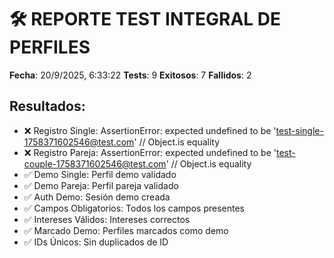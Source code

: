 # 🛠️ REPORTE TEST INTEGRAL DE PERFILES

**Fecha**: 20/9/2025, 6:33:22
**Tests**: 9
**Exitosos**: 7
**Fallidos**: 2

## Resultados:
- ❌ Registro Single: AssertionError: expected undefined to be 'test-single-1758371602546@test.com' // Object.is equality
- ❌ Registro Pareja: AssertionError: expected undefined to be 'test-couple-1758371602546@test.com' // Object.is equality
- ✅ Demo Single: Perfil demo validado
- ✅ Demo Pareja: Perfil pareja validado
- ✅ Auth Demo: Sesión demo creada
- ✅ Campos Obligatorios: Todos los campos presentes
- ✅ Intereses Válidos: Intereses correctos
- ✅ Marcado Demo: Perfiles marcados como demo
- ✅ IDs Únicos: Sin duplicados de ID
